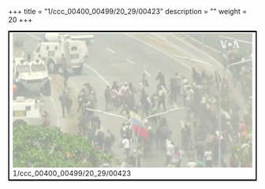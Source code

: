 +++
title = "1/ccc_00400_00499/20_29/00423"
description = ""
weight = 20
+++

<table style="border:2px solid black;max-width:800px;max-height:800px;" 
><tr><td>
<img class="center-fit-jpg"
src="/jpg_/aaa_20190430_NxaOmWaI8sI_00422.jpg">
1/ccc_00400_00499/20_29/00423
</img></td></tr></table>
